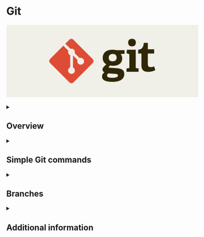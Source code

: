 # Git

![git](git.jpg)

<details>
<summary><h2>Overview</h2></summary> 
  
- Software Configuration Management(SCM) = Version Control(VS/VCS)
- Software principle
- When several programmers write code, the codes of which are then combined into 1 project. VC allows this to be more balanced and controls the whole process
- Keeps history of the made changes
- Conflict - When 2 people work on the same code and correct the same line
- Repository
  - The code repository used in a project
  - Project code    
- Open source code - Everyone can see the code
- GitHub - If you are not added as a collaborator, you cannot make pull requests

| Git                          | GitHub   | Git Bash                               |
|------------------------------|----------|----------------------------------------|
| Version control; Methodology | Portal   | Client we use to upload code to GitHub |

There are 2 types of Source-Control Systems 

| Distributed Source-Control System                                                                                                                  | Centralized Source-Control System                            |
|----------------------------------------------------------------------------------------------------------------------------------------------------|--------------------------------------------------------------|
| Git                                                                                                                                                | SVN                                                          |
| 2 types of repository                                                                                                                              |                                                              |
| Remote - The main project from which the files are downloaded                                                                                      | Only 1 repository (Remote repository)                        |
| Local - Everyone involved in this project has 2 repositories                                                                                       | No Local repository                                          |
| In case of conflict, the individual programmer can download the changes in his repository that the other has made and make the appropriate changes | Almost always we get conflicts and they are very hard to fix |

</details>

<details>
<summary><h2>Simple Git commands</h2></summary> 

Before following the below commands you would need to set Git with your GitHub profile and a SSH key. <br>
For GitHub:
- [GitHub docs](https://docs.github.com/en/get-started/getting-started-with-git/setting-your-username-in-git) <br>

For SSH key:
- [GitHub docs](https://docs.github.com/en/authentication/connecting-to-github-with-ssh) 
- [🐱Generate a New SSH Key and Add it to your GitHub](https://www.youtube.com/watch?v=X40b9x9BFGo&list=PLN_xGGp_EzEJvRKWLk0EIRI6sfT36-ACm&index=3)

<br>

1. Create a folder on your Desktop named `test`<br>
   - Open `Git Bash` on your Desktop and create a folder `test` with the `mkdir test` command.
2. Move to the `test` folder - `cd test`
3. In the Git console write the command 
   ```
   git init
   ```
   This command initializes a new, empty repository. Git creates a new `.git` directory in your project. Using the 
   `ls -a` command we can see the mentioned directory.
   
   ![step_3](git-commands/step_3.png)
5. Create `file-1.txt` in the `test` folder - `touch file-1.txt`
6. Check the status of your Working directory
   ```
   git status
   ```
   ![step_5](git-commands/step_5.png) <br>
   From the result, it can be seen that you don't have any commits and have 1 untracked file.
7. Move the file to the Staging area
   ```
   git add file-1.txt
   ```
   ![step_6](git-commands/step_6.png)
8. Commit the changes to you Local repository
   ```
   git commit -m"[MESSAGE]"
   
   git commit -m"Created file-1.txt"
   ```
   ![step_7](git-commands/step_7.png) <br>
    When you see the above message, that means you are ready to the push the changes and add them to the Remote repository.
9. Add some text to `file-1.txt` - `echo "Sofia" >> file-1.txt`
   ![step_8](git-commands/step_8.png) <br>
   From the above message you can either prepare your changes for commit or discard the changes you have made.
   
   | Restore the previous state of the file | Keep the changes you made and prepare them for commit  |
   |----------------------------------------|--------------------------------------------------------|
   | `git restore file-1.txt`               | `git add file-1.txt`                                   |

    With this command you can add 1 file at a time, but what if you have multiple...
10. Add 2 more files to the `test` folder
   ![step_9](git-commands/step_9.png)
11. Add ALL files at once to the Staging area
    ```
    git add .
    ```
    ![step_10](git-commands/step_10.png)
12. Commit the changes
    ```
    git commit -m"Added 2 new files and changed file-1.txt"
    ```
    ![step_11](git-commands/step_11.png)
    
13. Remove `file-3.txt`
    ```
    rm -i file-3.txt
    ```
    ![step_12](git-commands/step_12.png)
14. Prepare everything for commit 
    ```
    git add .
    ```
    ![step_13](git-commands/step_13.png)
15. Commit
    ```
    git commit -m"Deleted file-3.txt"
    ```
    ![step_14](git-commands/step_14.png)
16. Check the history of your commits
    ```
    git log
    ```
    ![step_15](git-commands/step_15.png)
17. Use the below command to rename the current branch to `main`
    ```
    git branch -M main
    ```
    ![step_16](git-commands/step_16.png)
18. Create a repository on GitHub and connect it to your Local repository <br> 
    After you have created a repository on GitHub copy the below:
    ![step_17](git-commands/step_17.png)
    ```
    git remote add origin [URL]
    
    git remote add origin git@github.com:DenisBuserski/test.git
    ```
19. Push your changes:
    ```
    git push -u origin main
    ```
    ![step_18](git-commands/step_18.png) <br>
    We can see the files in GitHub now.
    ![step_18(1)](git-commands/step_18(1).png)
20. Add `README.md` in your Remote repository
    ![step_19](git-commands/step_19.png) <br>
    We don't have this `README.md` file in our Local repository, so let's get it.
    
    | `git fetch`                                                                                | `git pull`                                                                                      | `git clone`                                                 |
    |--------------------------------------------------------------------------------------------|-------------------------------------------------------------------------------------------------|-------------------------------------------------------------|
    | Retrieves changes from a Remote repository without merging them into your Local repository | Fetches changes from a Remote repository and automatically merges them into your current branch | Creates a copy of a Remote repository on your Local machine |
    | When you want to merge the changes use `git merge`                                         | `git fetch` + `git merge`                                                                       | `git clone [URL]`                                           |

</details>

<details>
<summary><h2>Branches</h2></summary> 


| Command                                             | Description                        |
|-----------------------------------------------------|------------------------------------|
| `git branch`                                        | Show all branches                  |
| `git branch [BRANCH_NAME]`                          | Create branch                      |
| `git branch -m [BRANCH_NAME]`                       | Rename the current branch          |
| `git branch -m [OLD_BRANCH_NAME] [NEW_BRANCH_NAME]` | Rename branch you are not on       |
| `git branch -d [BRANCH_NAME]`                       | Delete branch locally              |
| `git switch [BRANCH_NAME]`                          | Switch branch                      |
| `git checkout [BRANCH_NAME]`                        | Old way to switch branch           |
| `git checkout -b [BRANCH_NAME]`                     | Create new branch and switch to it |

</details>

<details>
<summary><h2>Additional information</h2></summary> 

[Git and Github Essentials](https://app.amigoscode.com/courses/enrolled/1317178) <br>
[Git and GitHub Tutorial For Beginners | Full Course [2021] [NEW]](https://www.youtube.com/watch?v=3fUbBnN_H2c&list=PLN_xGGp_EzEJvRKWLk0EIRI6sfT36-ACm&index=2&t=3156s) <br>
[Git Tutorial for Beginners: Learn Git in 1 Hour](https://www.youtube.com/watch?v=8JJ101D3knE&list=PLN_xGGp_EzEJvRKWLk0EIRI6sfT36-ACm&index=2) <br>
[Fundamentals with C#, Java, JS & Python Jan 21 - Git and GitHub - Kiril Kirilov](https://www.youtube.com/watch?v=LaWZYYuOkeM&list=PLN_xGGp_EzEJvRKWLk0EIRI6sfT36-ACm&index=2)<br>
[GitHub: The Right Way - Владимир Тасев](https://www.youtube.com/watch?v=kFuQ2f1qb_0&list=PLN_xGGp_EzEJvRKWLk0EIRI6sfT36-ACm&index=6&t=12s) <br>
[How to setup and use Git and GitHub with IntelliJ IDEA [2024] | Git | GitHub | IntelliJ](https://www.youtube.com/watch?v=qM5BScv1Z-s) <br>
[Git Explained in 100 Seconds](https://www.youtube.com/watch?v=hwP7WQkmECE) <br>
[Git Branches Tutorial](https://www.youtube.com/watch?v=e2IbNHi4uCI) <br>
[Git & GitHub Tutorial for Beginners #8 - Branches](https://www.youtube.com/watch?v=QV0kVNvkMxc) <br>
[git with Intellij Idea](https://www.youtube.com/playlist?list=PLBb5HFCJVQtsCkbHJK7GWzjnAF00hfr8j) <br>

</details>
